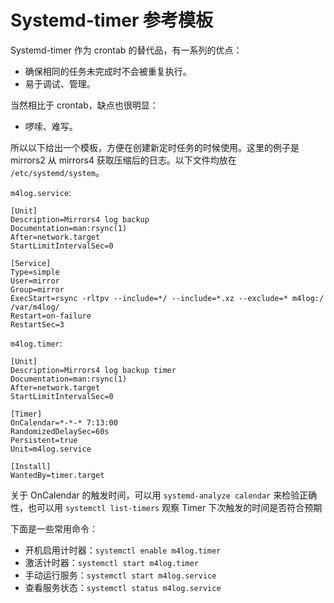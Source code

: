 # Systemd-timer 参考模板

Systemd-timer 作为 crontab 的替代品，有一系列的优点：

- 确保相同的任务未完成时不会被重复执行。
- 易于调试、管理。

当然相比于 crontab，缺点也很明显：

- 啰嗦、难写。

所以以下给出一个模板，方便在创建新定时任务的时候使用。这里的例子是 mirrors2 从 mirrors4 获取压缩后的日志。以下文件均放在 `/etc/systemd/system`。

`m4log.service`:

```systemd
[Unit]
Description=Mirrors4 log backup
Documentation=man:rsync(1)
After=network.target
StartLimitIntervalSec=0

[Service]
Type=simple
User=mirror
Group=mirror
ExecStart=rsync -rltpv --include=*/ --include=*.xz --exclude=* m4log:/ /var/m4log/
Restart=on-failure
RestartSec=3
```

`m4log.timer`:

```systemd
[Unit]
Description=Mirrors4 log backup timer
Documentation=man:rsync(1)
After=network.target
StartLimitIntervalSec=0

[Timer]
OnCalendar=*-*-* 7:13:00
RandomizedDelaySec=60s
Persistent=true
Unit=m4log.service

[Install]
WantedBy=timer.target
```

关于 OnCalendar 的触发时间，可以用 `systemd-analyze calendar` 来检验正确性，也可以用 `systemctl list-timers` 观察 Timer 下次触发的时间是否符合预期

下面是一些常用命令：

- 开机启用计时器：`systemctl enable m4log.timer`
- 激活计时器：`systemctl start m4log.timer`
- 手动运行服务：`systemctl start m4log.service`
- 查看服务状态：`systemctl status m4log.service`
